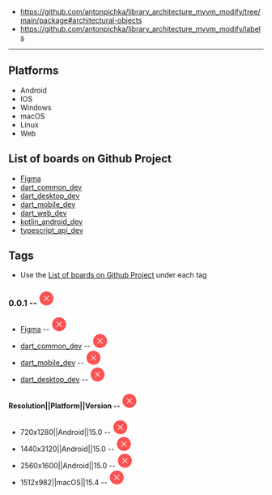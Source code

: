 - https://github.com/antonpichka/library_architecture_mvvm_modify/tree/main/package#architectural-objects
- https://github.com/antonpichka/library_architecture_mvvm_modify/labels

---

## Platforms

- Android 
- IOS 
- Windows
- macOS 
- Linux
- Web

## List of boards on Github Project

- [Figma]()
- [dart_common_dev]()
- [dart_desktop_dev]()
- [dart_mobile_dev]()
- [dart_web_dev]()
- [kotlin_android_dev]()
- [typescript_api_dev]()

## Tags

- Use the [List of boards on Github Project](https://github.com/lastpolukrovka/dev?tab=readme-ov-file#list-of-boards-on-github-project) under each tag

### 0.0.1 -- <img src="assets/red_cross.svg" align alt="Red Cross"/>

- [Figma]() -- <img src="assets/red_cross.svg" alt="Red Cross"/>
- [dart_common_dev]() -- <img src="assets/red_cross.svg" alt="Red Cross"/>
- [dart_mobile_dev]() -- <img src="assets/red_cross.svg" alt="Red Cross"/>
- [dart_desktop_dev]() -- <img src="assets/red_cross.svg" alt="Red Cross"/>

#### Resolution||Platform||Version -- <img src="assets/red_cross.svg" alt="Red Cross"/>

- 720x1280||Android||15.0 -- <img src="assets/red_cross.svg" alt="Red Cross"/>
- 1440x3120||Android||15.0 -- <img src="assets/red_cross.svg" alt="Red Cross"/>
- 2560x1600||Android||15.0 -- <img src="assets/red_cross.svg" alt="Red Cross"/>
- 1512x982||macOS||15.4 -- <img src="assets/red_cross.svg" alt="Red Cross"/>